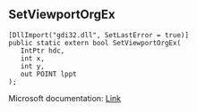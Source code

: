 ## SetViewportOrgEx

```
[DllImport("gdi32.dll", SetLastError = true)]
public static extern bool SetViewportOrgEx(
   IntPtr hdc,
   int x,
   int y,
   out POINT lppt
);
```

Microsoft documentation: [Link](https://docs.microsoft.com/en-us/windows/win32/api/wingdi/nf-wingdi-setviewportorgex)
